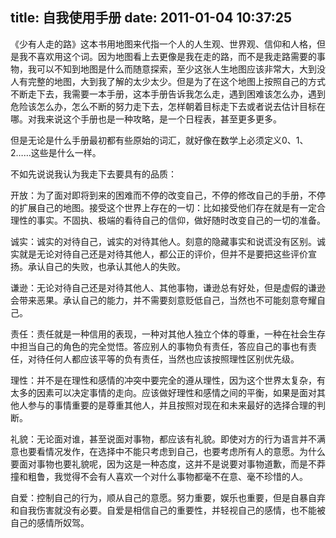title: 自我使用手册
date: 2011-01-04 10:37:25
---

《少有人走的路》这本书用地图来代指一个人的人生观、世界观、信仰和人格，但是我不喜欢用这个词。因为地图看上去更像是我在走的路，而不是我走路需要的事物，我可以不知到地图是什么而随意探索，至少这张人生地图应该非常大，大到没人有完整的地图，大到我了解的太少太少。但是为了在这个地图上按照自己的方式不断走下去，我需要一本手册，这本手册告诉我怎么走，遇到困难该怎么办，遇到危险该怎么办，怎么不断的努力走下去，怎样朝着目标走下去或者说去估计目标在哪。对我来说这个手册也是一种攻略，是一个日程表，甚至更多更多。

但是无论是什么手册最初都有些原始的词汇，就好像在数学上必须定义0、1、2……这些是什么一样。

不如先说说我认为我走下去要具有的品质：

开放：为了面对即将到来的困难而不停的改变自己，不停的修改自己的手册，不停的扩展自己的地图。接受这个世界上存在的一切：比如接受他们存在就是有一定合理性的事实。不固执、极端的看待自己的信仰，做好随时改变自己的一切的准备。

诚实：诚实的对待自己，诚实的对待其他人。刻意的隐藏事实和说谎没有区别。诚实就是无论对待自己还是对待其他人，都公正的评价，但并不是要把这些评价宣扬。承认自己的失败，也承认其他人的失败。

谦逊：无论对待自己还是对待其他人、其他事物，谦逊总有好处，但是虚假的谦逊会带来恶果。承认自己的能力，并不需要刻意贬低自己，当然也不可能刻意夸耀自己。

责任：责任就是一种信用的表现，一种对其他人独立个体的尊重，一种在社会生存中担当自己的角色的完全觉悟。答应别人的事物负有责任，答应自己的事也有责任，对待任何人都应该平等的负有责任，当然也应该按照理性区别优先级。

理性：并不是在理性和感情的冲突中要完全的遵从理性，因为这个世界太复杂，有太多的因素可以决定事情的走向。应该做好理性和感情之间的平衡，如果是面对其他人参与的事情重要的是尊重其他人，并且按照对现在和未来最好的选择合理的判断。

礼貌：无论面对谁，甚至说面对事物，都应该有礼貌。即使对方的行为语言并不满意也要看情况发作，在选择中不能只考虑到自己，也要考虑所有人的意愿。为什么要面对事物也要礼貌呢，因为这是一种态度，这并不是说要对事物道歉，而是不莽撞和粗鲁，我觉得不会有人喜欢一个对什么事物都毫不在意、毫不珍惜的人。

自爱：控制自己的行为，顺从自己的意愿。努力重要，娱乐也重要，但是自暴自弃和自我伤害就没有必要。自爱是相信自己的重要性，并轻视自己的感情，也不能被自己的感情所奴驾。
